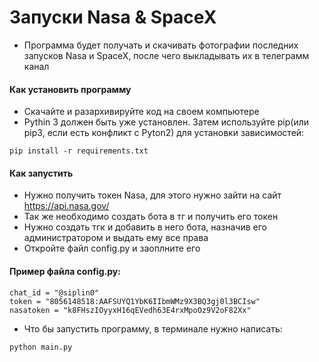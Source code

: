 # Запуски Nasa & SpaceX
- Программа будет получать и скачивать фотографии последних запусков Nasa и SpaceX, после чего выкладывать их в телеграмм канал 
#### Как установить программу 
 - Скачайте и разархивируйте код на своем компьютере  
- Pythin 3 должен быть уже установлен. Затем используйте pip(или pip3, если есть конфликт с Pyton2) для установки зависимостей:
```
pip install -r requirements.txt
```
#### Как запустить 
- Нужно получить токен Nasa, для этого нужно зайти на сайт https://api.nasa.gov/ 
- Так же необходимо создать бота в тг и получить его токен 
- Нужно создать тгк и добавить в него бота, назначив его администратором и выдать ему все права
- Откройте файл config.py и заоплните его
#### Пример файла config.py:
```
chat_id = "@siplin0"
token = "8056148518:AAFSUYQ1YbK6IIbmWMz9X3BQ3gj0l3BCIsw"
nasatoken = "k8FHszIOyyxH16qEVedh63E4rxMpoOz9V2oF82Xx"
```
- Что бы запустить программу, в терминале нужно написать:
```
python main.py
```